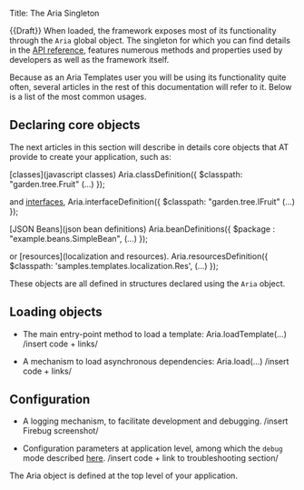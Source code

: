 Title: The Aria Singleton


{{Draft}}
When loaded, the framework exposes most of its functionality through the `Aria` global object.  The singleton for which you can find details in the [API reference](http://ariatemplates.com/api/#Aria), features numerous methods and properties used by developers as well as the framework itself.

Because as an Aria Templates user you will be using its functionality quite often, several articles in the rest of this documentation will refer to it.  Below is a list of the most common usages.

## Declaring core objects

The next articles in this section will describe in details core objects that AT provide to create your application, such as:

[classes](javascript classes)
<syntaxhighlight lang="Javascript">
Aria.classDefinition({
    $classpath: "garden.tree.Fruit"
    (...)
});
</syntaxhighlight>

and [interfaces](around_classes#interfaces.2c-.24implements),
<syntaxhighlight lang="Javascript">
Aria.interfaceDefinition({
    $classpath: "garden.tree.IFruit"
    (...)
});
</syntaxhighlight>

[JSON Beans](json bean definitions)
<syntaxhighlight lang="Javascript">
Aria.beanDefinitions({
    $package : "example.beans.SimpleBean",
    (...)
});
</syntaxhighlight>

or [resources](localization and resources).
<syntaxhighlight lang="Javascript">
Aria.resourcesDefinition({
    $classpath: 'samples.templates.localization.Res',
    (...)
});
</syntaxhighlight>

These objects are all defined in structures declared using the `Aria` object.

## Loading objects

* The main entry-point method to load a template: Aria.loadTemplate(...)
/insert code + links/

* A mechanism to load asynchronous dependencies: Aria.load(...)
/insert code + links/

## Configuration

* A logging mechanism, to facilitate development and debugging.
/insert Firebug screenshot/

* Configuration parameters at application level, among which the `debug` mode described [here](here).
/insert code + link to troubleshooting section/


The Aria object is defined at the top level of your application.